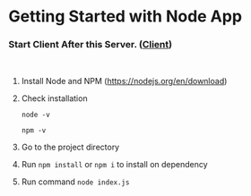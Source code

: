 # Getting Started with Node App

### Start Client After this Server. (<a href="https://github.com/sheetalrprasad/E_Collection_Metadata_V2_Client">Client</a>)
<br/>

1. Install Node and NPM (https://nodejs.org/en/download)
2. Check installation 
    
    `node -v`
    
    `npm -v`
3. Go to the project directory
4. Run `npm install` or `npm i` to install on dependency
5. Run command `node index.js`